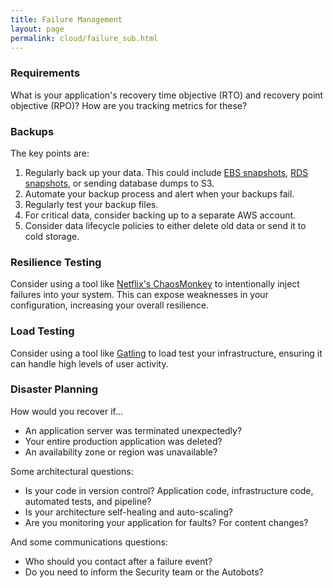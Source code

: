```yaml
---
title: Failure Management
layout: page
permalink: cloud/failure_sub.html
---
```


### Requirements

What is your application's recovery time objective (RTO) and recovery point objective (RPO)? How are you tracking metrics for these?

### Backups

The key points are:

1. Regularly back up your data. This could include [EBS snapshots](https://docs.aws.amazon.com/AWSEC2/latest/UserGuide/EBSSnapshots.html), [RDS snapshots](https://docs.aws.amazon.com/AmazonRDS/latest/UserGuide/USER_CreateSnapshot.html), or sending database dumps to S3.
1. Automate your backup process and alert when your backups fail.
1. Regularly test your backup files.
1. For critical data, consider backing up to a separate AWS account.
1. Consider data lifecycle policies to either delete old data or send it to cold storage.

### Resilience Testing

Consider using a tool like [Netflix's ChaosMonkey](https://github.com/Netflix/chaosmonkey) to intentionally inject failures into your system. This can expose weaknesses in your configuration, increasing your overall resilience.

### Load Testing

Consider using a tool like [Gatling](https://github.com/electronicarts/gatling-aws-maven-plugin) to load test your infrastructure, ensuring it can handle high levels of user activity.

### Disaster Planning

How would you recover if...

* An application server was terminated unexpectedly?
* Your entire production application was deleted?
* An availability zone or region was unavailable?

Some architectural questions:

* Is your code in version control? Application code, infrastructure code, automated tests, and pipeline?
* Is your architecture self-healing and auto-scaling?
* Are you monitoring your application for faults? For content changes?

And some communications questions:

* Who should you contact after a failure event?
* Do you need to inform the Security team or the Autobots?

